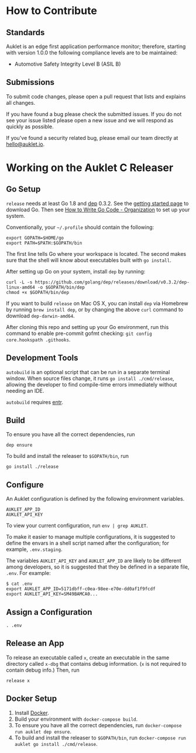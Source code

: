 # How to Contribute

## Standards

Auklet is an edge first application performance monitor; therefore, starting 
with version 1.0.0 the following compliance levels are to be maintained:

- Automotive Safety Integrity Level B (ASIL B)

## Submissions

To submit code changes, please open a pull request that lists and explains all 
changes.

If you have found a bug please check the submitted issues. If you do not see 
your issue listed please open a new issue and we will respond as quickly as 
possible. 

If you've found a security related bug, please email our team 
directly at [hello@auklet.io](mailto:hello@auklet.io). 

# Working on the Auklet C Releaser

## Go Setup

`release` needs at least Go 1.8 and [dep][godep] 0.3.2. See the
[getting started page][gs] to download Go. Then see [How to Write Go Code -
Organization][org] to set up your system.

[godep]: https://github.com/golang/dep
[gs]: https://golang.org/doc/install
[org]: https://golang.org/doc/code.html#Organization

Conventionally, your `~/.profile` should contain the following:

	export GOPATH=$HOME/go
	export PATH=$PATH:$GOPATH/bin

The first line tells Go where your workspace is located. The second makes sure
that the shell will know about executables built with `go install`.

After setting up Go on your system, install `dep` by running:

	curl -L -s https://github.com/golang/dep/releases/download/v0.3.2/dep-linux-amd64 -o $GOPATH/bin/dep
	chmod +x $GOPATH/bin/dep

If you want to build `release` on Mac OS X, you can install `dep` via
Homebrew by running `brew install dep`, or by changing the above `curl` command
to download `dep-darwin-amd64`.

After cloning this repo and setting up your Go environment, run this command to enable pre-commit gofmt checking: `git config core.hookspath .githooks`.

## Development Tools

`autobuild` is an optional script that can be run in a separate terminal window.
When source files change, it runs `go install ./cmd/release`, allowing the
developer to find compile-time errors immediately without needing an IDE.

`autobuild` requires [entr](http://www.entrproject.org/).

## Build

To ensure you have all the correct dependencies, run

	dep ensure

To build and install the releaser to `$GOPATH/bin`, run

	go install ./release

## Configure

An Auklet configuration is defined by the following environment variables.

	AUKLET_APP_ID
	AUKLET_API_KEY

To view your current configuration, run `env | grep AUKLET`.

To make it easier to manage multiple configurations, it is suggested to define
the envars in a shell script named after the configuration; for example,
`.env.staging`.

The variables `AUKLET_API_KEY` and `AUKLET_APP_ID` are likely to be different
among developers, so it is suggested that they be defined in a separate
file, `.env`. For example:

	$ cat .env
	export AUKLET_APP_ID=5171dbff-c0ea-98ee-e70e-dd0af1f9fcdf
	export AUKLET_API_KEY=SM49BAMCA0...

## Assign a Configuration

	. .env

## Release an App

To release an executable called `x`, create an executable in the same directory
called `x-dbg` that contains debug information. (`x` is not required to contain
debug info.) Then, run

	release x

## Docker Setup

1. Install [Docker](www.docker.com/products/docker-desktop).
1. Build your environment with `docker-compose build`.
1. To ensure you have all the correct dependencies, run `docker-compose run auklet dep ensure`.
1. To build and install the releaser to `$GOPATH/bin`, run `docker-compose run auklet go install ./cmd/release`.

